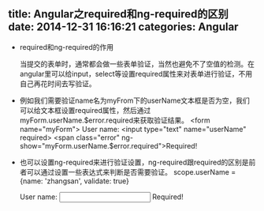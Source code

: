 title: Angular之required和ng-required的区别
date: 2014-12-31 16:16:21
categories: Angular
---
* required和ng-required的作用

  当提交的表单时，通常都会做一些表单验证，当然也避免不了空值的检测。在angular里可以给input，select等设置required属性来对表单进行验证，不用自己再花时间去写验证。

* 例如我们需要验证name名为myFrom下的userName文本框是否为空，我们可以给文本框设置required属性，然后通过myForm.userName.$error.required来获取验证结果。
      <form name="myForm">
        User name: <input type="text" name="userName" required>
        <span class="error" ng-show="myForm.userName.$error.required">Required!</span>
      </form>

* 也可以设置ng-required来进行验证设置，ng-required跟required的区别是前者可以通过设置一些表达式来判断是否需要验证。
      <javascript>
        scope.userName = {name: 'zhangsan', validate: true}
      </javascript>
      <form name="myForm">
        User name: <input type="text" name="userName" ng-required="userName.validate">
        <span class="error" ng-show="myForm.userName.$error.required">Required!</span>
      </form>